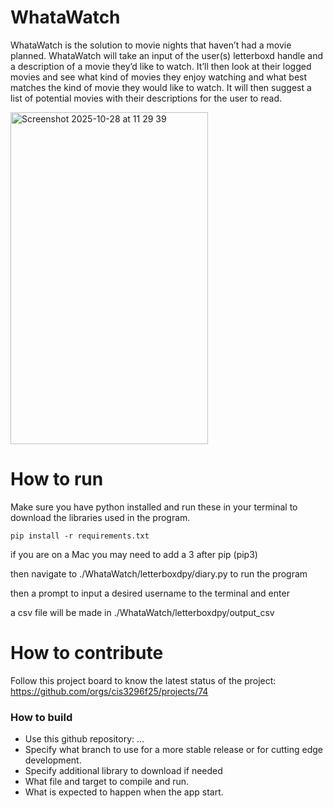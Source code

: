 # WhataWatch
WhataWatch is the solution to movie nights that haven’t had a movie planned. WhataWatch will take an input of the user(s) letterboxd handle and a description of a movie they’d like to watch. It’ll then look at their logged movies and see what kind of movies they enjoy watching and what best matches the kind of movie they would like to watch. It will then suggest a list of potential movies with their descriptions for the user to read.

<img width="316" height="531" alt="Screenshot 2025-10-28 at 11 29 39" src="https://github.com/user-attachments/assets/5d61feb3-0c3a-42bd-97bc-4dbd1f37da58" />


# How to run
Make sure you have python installed and run these in your terminal to download the libraries used in the program.
```
pip install -r requirements.txt
```
if you are on a Mac you may need to add a 3 after pip (pip3)

then navigate to ./WhataWatch/letterboxdpy/diary.py to run the program

then a prompt to input a desired username to the terminal and enter

a csv file will be made in ./WhataWatch/letterboxdpy/output_csv

# How to contribute
Follow this project board to know the latest status of the project: https://github.com/orgs/cis3296f25/projects/74

### How to build
- Use this github repository: ... 
- Specify what branch to use for a more stable release or for cutting edge development.  
- Specify additional library to download if needed 
- What file and target to compile and run. 
- What is expected to happen when the app start. 
